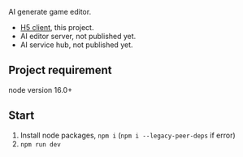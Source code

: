 AI generate game editor.

- [H5 client](https://github.com/m4m-ai/ai-game-creator), this project.
- AI editor server, not published yet.
- AI service hub, not published yet.

## Project requirement

node version 16.0+

## Start

1. Install node packages, `npm i` (`npm i --legacy-peer-deps` if error)
2. `npm run dev`
